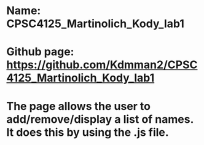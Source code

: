 # Name: CPSC4125_Martinolich_Kody_lab1
# Github page: https://github.com/Kdmman2/CPSC4125_Martinolich_Kody_lab1
# The page allows the user to add/remove/display a list of names. It does this by using the .js file.